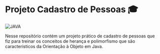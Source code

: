 # Projeto Cadastro de Pessoas 🎓
<img aling='center' alt= 'JAVA' src='https://img.shields.io/badge/Java-ED8B00?style=for-the-badge&logo=java&logoColor=white'/>

Nesse repositório contém um projeto prático de cadastro de pessoas que fiz para treinar os conceitos de herança e polimorfismo que são caracteristicos da 
Orientação à Objeto em Java.
